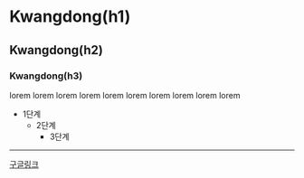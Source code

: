 # Kwangdong(h1)
## Kwangdong(h2)
### Kwangdong(h3)

lorem lorem lorem lorem lorem lorem lorem lorem lorem lorem

* 1단계
  * 2단계
    * 3단계

***

[구글링크](ㅗㅅ센://ㅈㅈㅈ.해ㅐ힏.채ㅡ)

